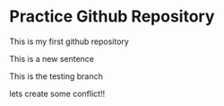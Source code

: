 # Practice Github Repository
 This is my first github repository

This is a new sentence

This is the testing branch

lets create some conflict!!
